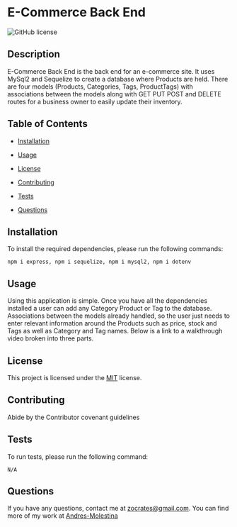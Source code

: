 # E-Commerce Back End

![GitHub license](https://img.shields.io/badge/License-MIT-green)

## Description

E-Commerce Back End is the back end for an e-commerce site. It uses MySql2 and Sequelize to create a database where Products are held. There are four models (Products, Categories, Tags, ProductTags) with associations between the models along with GET PUT POST and DELETE routes for a business owner to easily update their inventory.

## Table of Contents

- [Installation](#Installation)

- [Usage](#Usage)

- [License](#License)

- [Contributing](#Contributing)

- [Tests](#Tests)

- [Questions](#Questions)

## Installation

To install the required dependencies, please run the following commands:

```
npm i express, npm i sequelize, npm i mysql2, npm i dotenv
```

## Usage

Using this application is simple. Once you have all the dependencies installed a user can add any Category Product or Tag to the database. Associations between the models already handled, so the user just needs to enter relevant information around the Products such as price, stock and Tags as well as Category and Tag names. Below is a link to a walkthrough video broken into three parts.

## License

This project is licensed under the [MIT](https://spdx.org/licenses/MIT.html) license.

## Contributing

Abide by the Contributor covenant guidelines

## Tests

To run tests, please run the following command:

```
N/A
```

## Questions

If you have any questions, contact me at zocrates@gmail.com. You can find more of my work at [Andres-Molestina](https://github.com/zocartes)
